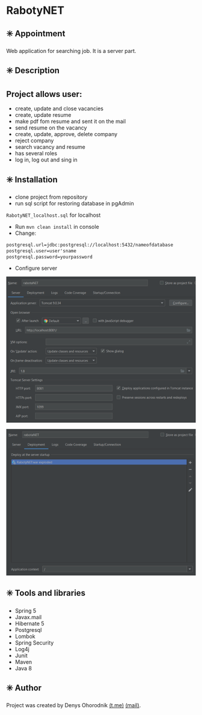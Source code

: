 # RabotyNET
## :eight_spoked_asterisk: Appointment 
Web application for searching job. It is a server part.

## :eight_spoked_asterisk: Description
## Project allows user: 
* create, update and close vacancies
* create, update resume
* make pdf fom resume and sent it on the mail
* send resume on the vacancy
* create, update, approve, delete company
* reject company
* search vacancy and resume
* has several roles
* log in, log out and sing in

## :eight_spoked_asterisk: Installation
* clone project from repository
* run sql script for restoring database in pgAdmin

`RabotyNET_localhost.sql` for localhost
* Run `mvn clean install` in console
* Change:
```
postgresql.url=jdbc:postgresql://localhost:5432/nameofdatabase       
postgresql.user=user'sname
postgresql.password=yourpassword
```
* Configure server

![Configuration for server](https://github.com/evil-granny/RabotyNET/blob/development/screenshots/server.png) 

![Configuration for deployment](https://github.com/evil-granny/RabotyNET/blob/development/screenshots/deployment.png) 
## :eight_spoked_asterisk: Tools and libraries
* Spring 5
* Javax.mail
* Hibernate 5
* Postgresql 
* Lombok
* Spring Security
* Log4j
* Junit
* Maven
* Java 8

## :eight_spoked_asterisk: Author

Project was created by Denys Ohorodnik [(t.me)](https://t.me/denys_ohorodnik) [(mail)](https://den.ohorodnik@gmail.com).

